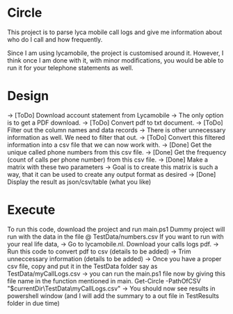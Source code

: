 # Circle
This project is to parse lyca mobile call logs and give me information about who do I call and how frequently.

Since I am using lycamobile, the project is customised around it. However, I think once I am done with it, with minor modifications, you would be able to run it for your telephone statements as well.

# Design
-> [ToDo] Download account statement from Lycamobile 
    -> The only option is to get a PDF download.
-> [ToDo] Convert pdf to txt document.
-> [ToDo] Filter out the column names and data records 
    -> There is other unnecessary information as well. We need to filter that out.
-> [ToDo] Convert this filtered information into a csv file that we can now work with.
-> [Done] Get the unique called phone numbers from this csv file.
-> [Done] Get the frequency (count of calls per phone number) from this csv file.
-> [Done] Make a matrix with these two parameters 
    -> Goal is to create this matrix is such a way, that it can be used to create any output format as desired
-> [Done] Display the result as json/csv/table (what you like)

# Execute 
To run this code, download the project and run main.ps1
Dummy project will run with the data in the file @ TestData/numbers.csv
If you want to run with your real life data, 
-> Go to lycamobile.nl. Download your calls logs pdf. 
-> Run this code to convert pdf to csv (details to be added)
-> Trim unneccessary information (details to be added)
-> Once you have a proper csv file, copy and put it in the TestData folder say as TestData/myCallLogs.csv
-> you can run the main.ps1 file now by giving this file name in the function mentioned in main.
    Get-Circle -PathOfCSV "$currentDir\TestData\myCallLogs.csv"
-> You should now see results in powershell window (and I will add the summary to a out file in TestResults folder in due time)

